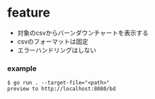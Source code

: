 # feature
- 対象のcsvからバーンダウンチャートを表示する
- csvのフォーマットは固定
- エラーハンドリングはしない

### example
```
$ go run . --target-file="<path>"
preview to http://localhost:8080/bd
```
